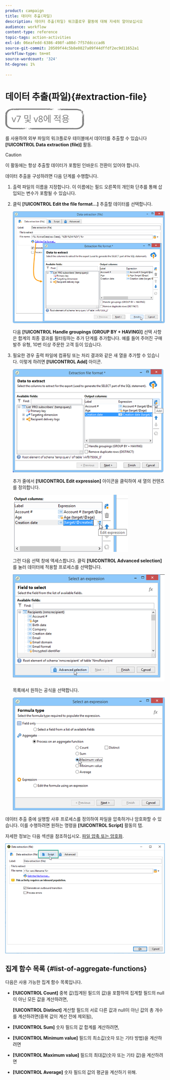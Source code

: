 ```yaml
---
product: campaign
title: 데이터 추출(파일)
description: 데이터 추출(파일) 워크플로우 활동에 대해 자세히 알아보십시오
audience: workflow
content-type: reference
topic-tags: action-activities
exl-id: 06eafedd-6386-498f-a80d-7f57ddcccad6
source-git-commit: 20509f44c5b8e0827a09f44dffdf2ec9d11652a1
workflow-type: tm+mt
source-wordcount: '324'
ht-degree: 1%

---
```


# 데이터 추출(파일){#extraction-file}

![](../../assets/common.svg)

를 사용하여 외부 파일의 워크플로우 테이블에서 데이터를 추출할 수 있습니다 **[!UICONTROL Data extraction (file)]** 활동.

>[!CAUTION]
>
>이 활동에는 항상 추출할 데이터가 포함된 인바운드 전환이 있어야 합니다.

데이터 추출을 구성하려면 다음 단계를 수행합니다.

1. 출력 파일의 이름을 지정합니다. 이 이름에는 필드 오른쪽의 개인화 단추를 통해 삽입되는 변수가 포함될 수 있습니다.
1. 클릭 **[!UICONTROL Edit the file format...]** 추출할 데이터를 선택합니다.

   ![](assets/s_advuser_extract_file_param.png)

   다음 **[!UICONTROL Handle groupings (GROUP BY + HAVING)]** 선택 사항은 합계의 최종 결과를 필터링하는 추가 단계를 추가합니다. 예를 들어 주어진 구매 발주 유형, 10번 이상 주문한 고객 등이 있습니다.

1. 필요한 경우 출력 파일에 컴퓨팅 또는 처리 결과와 같은 새 열을 추가할 수 있습니다. 이렇게 하려면 **[!UICONTROL Add]** 아이콘.

   ![](assets/s_advuser_extract_file_add_col.png)

   추가 줄에서 **[!UICONTROL Edit expression]** 아이콘을 클릭하여 새 열의 컨텐츠를 정의합니다.

   ![](assets/s_advuser_extract_file_add_exp.png)

   그런 다음 선택 창에 액세스합니다. 클릭 **[!UICONTROL Advanced selection]** 를 눌러 데이터에 적용할 프로세스를 선택합니다.

   ![](assets/s_advuser_extract_file_advanced_selection.png)

   목록에서 원하는 공식을 선택합니다.

   ![](assets/s_advuser_extract_file_agregate_values.png)

데이터 추출 중에 실행할 사후 프로세스를 정의하여 파일을 압축하거나 암호화할 수 있습니다. 이를 수행하려면 원하는 명령을 **[!UICONTROL Script]** 활동의 탭.

자세한 정보는 다음 섹션을 참조하십시오. [파일 압축 또는 암호화](how-to-use-workflow-data.md#zipping-or-encrypting-a-file).

![](assets/postprocessing_dataextraction.png)

## 집계 함수 목록 {#list-of-aggregate-functions}

다음은 사용 가능한 집계 함수 목록입니다.

* **[!UICONTROL Count]** 중복 값(집계된 필드의 값)을 포함하여 집계할 필드의 null이 아닌 모든 값을 계산하려면,

   **[!UICONTROL Distinct]** 계산할 필드의 서로 다른 값과 null이 아닌 값의 총 개수를 계산하려면(중복 값이 계산 전에 제외됨),

* **[!UICONTROL Sum]** 숫자 필드의 값 합계를 계산하려면,
* **[!UICONTROL Minimum value]** 필드의 최소값(숫자 또는 기타 방법)을 계산하려면
* **[!UICONTROL Maximum value]** 필드의 최대값(숫자 또는 기타 값)을 계산하려면
* **[!UICONTROL Average]** 숫자 필드의 값의 평균을 계산하기 위해.
